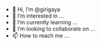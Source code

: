 - 👋 Hi, I’m @girigaya
- 👀 I’m interested in ...
- 🌱 I’m currently learning ...
- 💞️ I’m looking to collaborate on ...
- 📫 How to reach me ...

<!---
girigaya/girigaya is a ✨ special ✨ repository because its `README.md` (this file) appears on your GitHub profile.
You can click the Preview link to take a look at your changes.
--->
